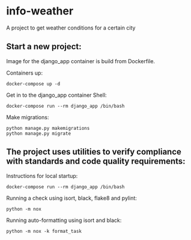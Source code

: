 # info-weather
A project to get weather conditions for a certain city

## Start a new project:

Image for the django_app container is build from Dockerfile.

Containers up:

```
docker-compose up -d
```

Get in to the django_app container Shell:

```
docker-compose run --rm django_app /bin/bash
```

Make migrations:

```
python manage.py makemigrations
python manage.py migrate
```


## The project uses utilities to verify compliance with standards and code quality requirements:

Instructions for local startup:
```
docker-compose run --rm django_app /bin/bash
```

Running a check using isort, black, flake8 and pylint:
```
python -m nox
```

Running auto-formatting using isort and black:
```
python -m nox -k format_task
```
